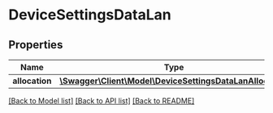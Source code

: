 # DeviceSettingsDataLan

## Properties
Name | Type | Description | Notes
------------ | ------------- | ------------- | -------------
**allocation** | [**\Swagger\Client\Model\DeviceSettingsDataLanAllocation**](DeviceSettingsDataLanAllocation.md) |  | [optional] 

[[Back to Model list]](../README.md#documentation-for-models) [[Back to API list]](../README.md#documentation-for-api-endpoints) [[Back to README]](../README.md)


